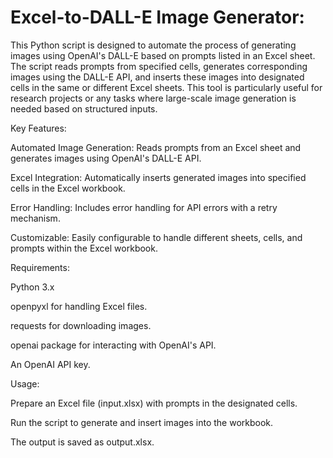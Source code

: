 # Excel-to-DALL-E Image Generator:

This Python script is designed to automate the process of generating images using OpenAI's DALL-E based on prompts listed in an Excel sheet. The script reads prompts from specified cells, generates corresponding images using the DALL-E API, and inserts these images into designated cells in the same or different Excel sheets. This tool is particularly useful for research projects or any tasks where large-scale image generation is needed based on structured inputs.


Key Features:

Automated Image Generation: Reads prompts from an Excel sheet and generates images using OpenAI's DALL-E API.

Excel Integration: Automatically inserts generated images into specified cells in the Excel workbook.

Error Handling: Includes error handling for API errors with a retry mechanism.

Customizable: Easily configurable to handle different sheets, cells, and prompts within the Excel workbook.


Requirements:

Python 3.x

openpyxl for handling Excel files.

requests for downloading images.

openai package for interacting with OpenAI's API.

An OpenAI API key.


Usage:

Prepare an Excel file (input.xlsx) with prompts in the designated cells.

Run the script to generate and insert images into the workbook.

The output is saved as output.xlsx.
